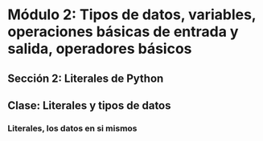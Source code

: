 # Módulo 2: Tipos de datos, variables, operaciones básicas de entrada y salida, operadores básicos 
## Sección 2: Literales de Python 
## Clase: Literales y tipos de datos

### Literales, los datos en si mismos